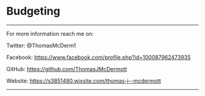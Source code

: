 # Budgeting
----------------------------------------------------------------------------------------------------

For more information reach me on:

Twitter: @ThomasMcDerm1 

Facebook:  https://www.facebook.com/profile.php?id=100087962473935 

GitHub: https://github.com/ThomasJMcDermott 

Website: https://s3851480.wixsite.com/thomas-j--mcdermott 

----------------------------------------------------------------------------------------------------


